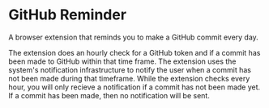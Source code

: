 # GitHub Reminder

A browser extension that reminds you to make a GitHub commit every day.

The extension does an hourly check for a GitHub token and if a commit has been made to GitHub within that time frame. The extension uses the system's notification infrastructure to notify the user when a commit has not been made during that timeframe. While the extension checks every hour, you will only recieve a notification if a commit has not been made yet. If a commit has been made, then no notification will be sent.
